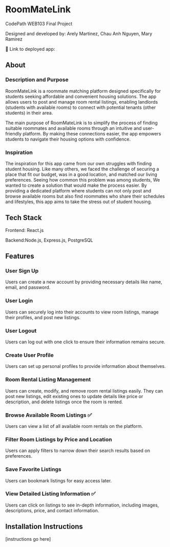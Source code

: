 # RoomMateLink

CodePath WEB103 Final Project

Designed and developed by: Arely Martinez, Chau Anh Nguyen, Mary Ramirez

🔗 Link to deployed app:

## About

### Description and Purpose

RoomMateLink is a roommate matching platform designed specifically for students seeking affordable and convenient housing solutions. The app allows users to post and manage room rental listings, enabling landlords (students with available rooms) to connect with potential tenants (other students) in their area.

The main purpose of RoomMateLink is to simplify the process of finding suitable roommates and available rooms through an intuitive and user-friendly platform. By making these connections easier, the app empowers students to navigate their housing options with confidence.

### Inspiration

The inspiration for this app came from our own struggles with finding student housing. Like many others, we faced the challenge of securing a place that fit our budget, was in a good location, and matched our living preferences. Seeing how common this problem was among students, We wanted to create a solution that would make the process easier. By providing a dedicated platform where students can not only post and browse available rooms but also find roommates who share their schedules and lifestyles, this app aims to take the stress out of student housing.

## Tech Stack

Frontend: React.js

Backend:Node.js, Express.js, PostgreSQL

## Features

### User Sign Up

Users can create a new account by providing necessary details like name, email, and password.

### User Login

Users can securely log into their accounts to view room listings, manage their profiles, and post new listings.

### User Logout

Users can log out with one click to ensure their information remains secure.

### Create User Profile

Users can set up personal profiles to provide information about themselves.

### Room Rental Listing Management

Users can create, modify, and remove room rental listings easily. They can post new listings, edit existing ones to update details like price or description, and delete listings once the room is rented.

### Browse Available Room Listings ✅

Users can view a list of all available room rentals on the platform.

### Filter Room Listings by Price and Location

Users can apply filters to narrow down their search results based on preferences.

### Save Favorite Listings

Users can bookmark listings for easy access later.

### View Detailed Listing Information ✅

Users can click on listings to see in-depth information, including images, descriptions, price, and contact information.

## Installation Instructions

[instructions go here]
